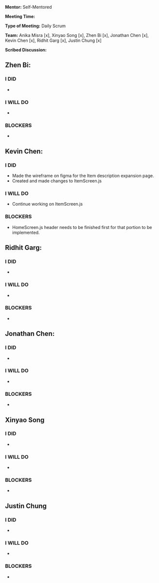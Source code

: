 **Mentor:** Self-Mentored

**Meeting Time:** 

**Type of Meeting:** Daily Scrum

**Team:** Anika Misra [x], Xinyao Song [x], Zhen Bi [x], Jonathan Chen [x], Kevin Chen [x], Ridhit Garg [x], Justin Chung [x]

**Scribed Discussion:**

## **Zhen Bi:**  
### **I DID**  
- 

### **I WILL DO**  
- 

### **BLOCKERS**  
- 

## **Kevin Chen:**  
### **I DID**  
- Made the wireframe on figma for the Item description expansion page.
- Created and made changes to ItemScreen.js 

### **I WILL DO**  
- Continue working on ItemScreen.js

### **BLOCKERS**  
- HomeScreen.js header needs to be finished first for that portion to be implemented.

## **Ridhit Garg:**  
### **I DID**  
- 

### **I WILL DO**  
- 

### **BLOCKERS**  
- 

## **Jonathan Chen:**  
### **I DID**  
- 

### **I WILL DO**  
- 

### **BLOCKERS**  
- 

## **Xinyao Song**  
### **I DID**  
- 

### **I WILL DO**  
- 

### **BLOCKERS**  
-

## **Justin Chung**  
### **I DID**  
- 

### **I WILL DO**  
- 

### **BLOCKERS**  
-
